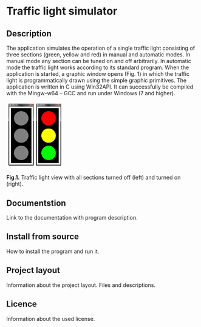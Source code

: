 # Traffic light simulator
## Description
The application simulates the operation of a single traffic light consisting of three sections (green, yellow and red) in manual and automatic modes. In manual mode any section can be tuned on and off arbitrarily. In automatic mode the traffic light works according to its standard program.
When the application is started, a graphic window opens (Fig. 1) in which the traffic light is programmatically drawn using the simple graphic primitives. The application is written in С using Win32API. It can successfully be compiled with the Mingw-w64 – GCC and run under Windows (7 and higher).

<img src="/img/traffic_light.png" alt="Traffic light view" width=30%>

**Fig.1.** Traffic light view with all sections turned off (left) and turned on (right).


## Documentstion
Link to the documentation with program description.


## Install from source
How to install the program and run it.


## Project layout
Information about the project layout. Files and descriptions.

## Licence
Information about the used license.
